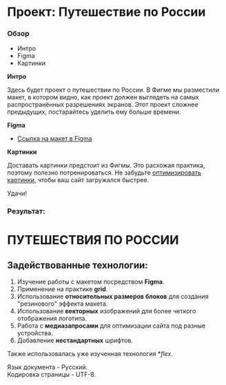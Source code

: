 # Проект: Путешествие по России

### Обзор
* Интро
* Figma
* Картинки

**Интро**

Здесь будет проект о путешествии по России.
В Фигме мы разместили макет, в котором видно, как проект должен выглядеть на самых распространённых разрешениях экранов.
Этот проект сложнее предыдущих, постарайтесь уделить ему больше времени.

**Figma**

* [Ссылка на макет в Figma](https://www.figma.com/file/5S2WSbEFL6awjVWJ0NWL8Q/Sprint-3_-Russia-_-desktop-mobile?node-id=28503%3A0)

**Картинки**

Доставать картинки предстоит из Фигмы. Это расхожая практика, поэтому полезно потренироваться.
Не забудьте [оптимизировать картинки](https://tinypng.com/), чтобы ваш сайт загружался быстрее.

Удачи!

### Результат:

# ПУТЕШЕСТВИЯ ПО РОССИИ
## Задействованные технологии:  
1) Изучение работы с макетом посредством **Figma**.   
2) Применение на практике **grid**.   
3) Использование **относительных размеров блоков** для создания "резинового" эффекта макета.
4) Использование **векторных** изображений для более четкого отображения логотипа. 
5) Работа с **медиазапросами** для оптимизации сайта под разные устройства.
6) Добавление **нестандартных** шрифтов.

Также использовалась уже изученная технология **flex*.

Язык документа - Русский.   
Кодировка страницы - UTF-8.   
